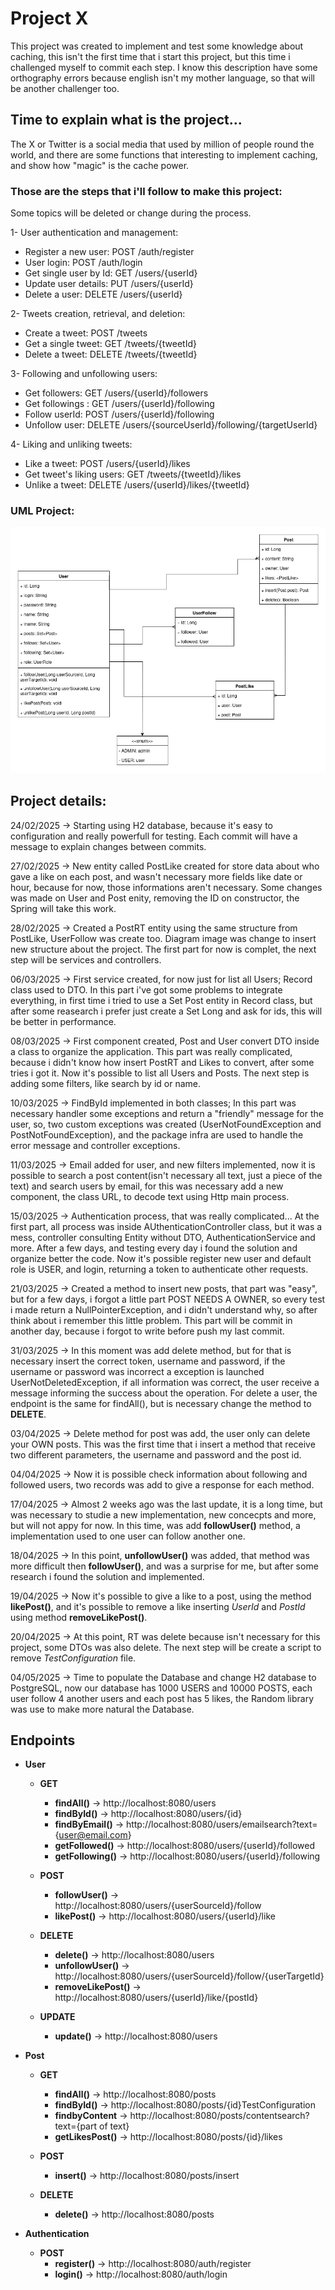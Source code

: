 # Project X

This project was created to implement and test some knowledge about caching, this isn't the first time that i start 
this project, but this time i challenged myself to commit each step. I know this description have some orthography errors because english isn't my mother language, so that will be another challenger too.

## Time to explain what is the project...
The X or Twitter is a social media that used by million of people round the world, and there are some functions that 
interesting to implement caching, and show how "magic" is the cache power.

### Those are the steps that i'll follow to make this project:
Some topics will be deleted or change during the process.


1- User authentication and management:

* Register a new user: POST /auth/register
* User login: POST /auth/login
* Get single user by Id: GET /users/{userId}
* Update user details: PUT /users/{userId}
* Delete a user: DELETE /users/{userId}

2- Tweets creation, retrieval, and deletion:

* Create a tweet: POST /tweets
* Get a single tweet: GET /tweets/{tweetId}
* Delete a tweet: DELETE /tweets/{tweetId}

3- Following and unfollowing users:

* Get followers: GET /users/{userId}/followers
* Get followings : GET /users/{userId}/following
* Follow userId: POST /users/{userId}/following
* Unfollow user: DELETE /users/{sourceUserId}/following/{targetUserId}

4- Liking and unliking tweets:

* Like a tweet: POST /users/{userId}/likes
* Get tweet's liking users: GET /tweets/{tweetId}/likes
* Unlike a tweet: DELETE /users/{userId}/likes/{tweetId}

### UML Project:

![Diagram User - Post](medias/diagram_3.png)


## Project details:

24/02/2025 -> Starting using H2 database, because it's easy to configuration and really powerfull for testing. Each commit will have a message to explain changes between commits.

27/02/2025 -> New entity called PostLike created for store data about who gave a like on each post, and wasn't necessary more fields like date or hour, because for now, those informations aren't necessary. Some changes was made on User and Post enity, removing the ID on constructor, the Spring will take this work.

28/02/2025 -> Created a PostRT entity using the same structure from PostLike, UserFollow was create too. Diagram image was change to insert new structure about the project. The first part for now is complet, the next step will be services and controllers.

06/03/2025 -> First service created, for now just for list all Users; Record class used to DTO. In this part i've got some problems to integrate everything, in first time i tried to use a Set Post entity in Record class, but after some reasearch i prefer just create a Set Long and ask for ids, this will be better in performance.

08/03/2025 -> First component created, Post and User convert DTO inside a class to organize the application. This part was really complicated, because i didn't know how insert PostRT and Likes to convert, after some tries i got it. Now it's possible to list all Users and Posts. The next step is adding some filters, like search by id or name.

10/03/2025 -> FindById implemented in both classes; In this part was necessary handler some exceptions and return a "friendly" message for the user, so, two custom exceptions was created (UserNotFoundException and PostNotFoundException), and the package infra are used to handle the error message and controller exceptions.

11/03/2025 -> Email added for user, and new filters implemented, now it is possible to search a post content(isn't necessary all text, just a piece of the text) and search users by email, for this was necessary add a new component, the class URL, to decode text using Http main process.

15/03/2025 -> Authentication process, that was really complicated... At the first part, all process was inside AUthenticationController class, but it was a mess, controller consulting Entity without DTO, AuthenticationService and more. After a few days, and testing every day i found the solution and organize better the code. Now it's possible register new user and default role is USER, and login, returning a token to authenticate other requests.

21/03/2025 -> Created a method to insert new posts, that part was "easy", but for a few days, i forgot a little part POST NEEDS A OWNER, so every test i made return a NullPointerException, and i didn't understand why, so after think about i remember this little problem. This part will be commit in another day, because i forgot to write before push my last commit.

31/03/2025 -> In this moment was add delete method, but for that is necessary insert the correct token, username and password, if the username or password was incorrect a exception is launched UserNotDeletedException, if all information was correct, the user receive a message informing the success about the operation. For delete a user, the endpoint is the same for findAll(), but is necessary change the method to **DELETE**.

03/04/2025 -> Delete method for post was add, the user only can delete your OWN posts. This was the first time that i insert a method that receive two different parameters, the username and password and the post id.

04/04/2025 -> Now it is possible check information about following and followed users, two records was add to give a response for each method.

17/04/2025 -> Almost 2 weeks ago was the last update, it is a long time, but was necessary to studie a new implementation, new concecpts and more, but will not appy for now. In this time, was add **followUser()** method, a implementation used to one user can follow another one.

18/04/2025 -> In this point, **unfollowUser()** was added, that method was more difficult then **followUser()**, and was a surprise for me, but after some research i found the solution and implemented.

19/04/2025 -> Now it's possible to give a like to a post, using the method **likePost()**, and it's possible to remove a like inserting *UserId* and *PostId* using method **removeLikePost()**.

20/04/2025 -> At this point, RT was delete because isn't necessary for this project, some DTOs was also delete. The next step will be create a script to remove *TestConfiguration* file.

04/05/2025 -> Time to populate the Database and change H2 database to PostgreSQL, now our database has 1000 USERS and 10000 POSTS, each user follow 4 another users and each post has 5 likes, the Random library was use to make more natural the Database.

## Endpoints

* **User**
  * **GET** 
    * **findAll()** -> http://localhost:8080/users
    * **findById()** -> http://localhost:8080/users/{id}
    * **findByEmail()** -> http://localhost:8080/users/emailsearch?text={user@email.com}
    * **getFollowed()** -> http://localhost:8080/users/{userId}/followed
    * **getFollowing()** -> http://localhost:8080/users/{userId}/following
  
  * **POST**
    * **followUser()** -> http://localhost:8080/users/{userSourceId}/follow
    * **likePost()** -> http://localhost:8080/users/{userId}/like
  
  * **DELETE**
    * **delete()** -> http://localhost:8080/users
    * **unfollowUser()** -> http://localhost:8080/users/{userSourceId}/follow/{userTargetId}
    * **removeLikePost()** -> http://localhost:8080/users/{userId}/like/{postId}
  
  * **UPDATE**
    * **update()** -> http://localhost:8080/users


* **Post**
  
  * **GET** 
    * **findAll()** -> http://localhost:8080/posts
    * **findById()** -> http://localhost:8080/posts/{id}TestConfiguration
    * **findbyContent** -> http://localhost:8080/posts/contentsearch?text={part of text}
    * **getLikesPost()** -> http://localhost:8080/posts/{id}/likes
  
  * **POST**
    * **insert()** -> http://localhost:8080/posts/insert
  
  * **DELETE**
      * **delete()** -> http://localhost:8080/posts


* **Authentication**
  
  * **POST**
    * **register()** -> http://localhost:8080/auth/register
    * **login()** -> http://localhost:8080/auth/login